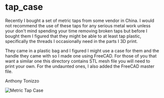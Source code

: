 # tap_case

Recently I bought a set of metric taps from some vendor in China. I would not recommend the use of these taps for any serious metal work unless your don't mind
spending your time removing broken taps but before I bought them I figured that they might be able to at least tap plastic, specifically the threads I
occasionally need in the parts I 3D print.

They came in a plastic bag and I figured I might use a case for them and the handle they came with so I made one using FreeCAD. For those of you that want a
similar one this directory contains STL mesh file you will need to print your own. For the undaunted ones, I also added the FreeCAD master file.

Anthony Tonizzo

![Metric Tap Case](https://raw.githubusercontent.com/atonizzo/tap_case/images/tap_case.png "Metric Tap Case")

